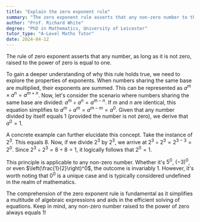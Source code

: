 ```yaml
---
title: "Explain the zero exponent rule"
summary: "The zero exponent rule asserts that any non-zero number to the power of zero is equal to one."
author: "Prof. Richard White"
degree: "PhD in Mathematics, University of Leicester"
tutor_type: "A-Level Maths Tutor"
date: 2024-04-12
---
```


The rule of zero exponent asserts that any number, as long as it is not zero, raised to the power of zero is equal to one.

To gain a deeper understanding of why this rule holds true, we need to explore the properties of exponents. When numbers sharing the same base are multiplied, their exponents are summed. This can be represented as $a^m \times a^n = a^{m+n}$. Now, let's consider the scenario where numbers sharing the same base are divided: $a^m \div a^n = a^{m-n}$. If $m$ and $n$ are identical, this equation simplifies to $a^m \div a^m = a^{m-m} = a^0$. Given that any number divided by itself equals 1 (provided the number is not zero), we derive that $a^0 = 1$.

A concrete example can further elucidate this concept. Take the instance of $2^3$. This equals 8. Now, if we divide $2^3$ by $2^3$, we arrive at $2^3 \div 2^3 = 2^{3-3} = 2^0$. Since $2^3 \div 2^3 = 8 \div 8 = 1$, it logically follows that $2^0 = 1$.

This principle is applicable to any non-zero number. Whether it's $5^0$, $(-3)^0$, or even $\left(\frac{1}{2}\right)^0$, the outcome is invariably 1. However, it's worth noting that $0^0$ is a unique case and is typically considered undefined in the realm of mathematics.

The comprehension of the zero exponent rule is fundamental as it simplifies a multitude of algebraic expressions and aids in the efficient solving of equations. Keep in mind, any non-zero number raised to the power of zero always equals 1!
    